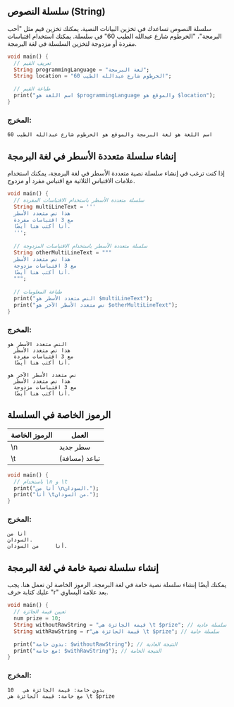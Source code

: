 
## سلسلة النصوص (String)
سلسلة النصوص تساعدك في تخزين البيانات النصية. يمكنك تخزين قيم مثل "أحب البرمجة"، "الخرطوم شارع عبدالله الطيب 60" في سلسلة. يمكنك استخدام اقتباسات مفردة أو مزدوجة لتخزين السلسلة في لغة البرمجة.

```dart
void main() {
  // تعريف القيم
  String programmingLanguage = "لغة البرمجة";
  String location = "الخرطوم شارع عبدالله الطيب 60";   

  // طباعة القيم
  print("اسم اللغة هو $programmingLanguage والموقع هو $location");   
}
```

### المخرج:
```
اسم اللغة هو لغة البرمجة والموقع هو الخرطوم شارع عبدالله الطيب 60
```

## إنشاء سلسلة متعددة الأسطر في لغة البرمجة
إذا كنت ترغب في إنشاء سلسلة نصية متعددة الأسطر في لغة البرمجة، يمكنك استخدام علامات الاقتباس الثلاثية مع اقتباس مفرد أو مزدوج.

```dart
void main() {
  // سلسلة متعددة الأسطر باستخدام الاقتباسات المفردة   
  String multiLineText = '''
  هذا نص متعدد الأسطر
  مع 3 اقتباسات مفردة
  أنا أكتب هنا أيضًا.
  ''';
   
  // سلسلة متعددة الأسطر باستخدام الاقتباسات المزدوجة   
  String otherMultiLineText = """
  هذا نص متعدد الأسطر
  مع 3 اقتباسات مزدوجة
  أنا أكتب هنا أيضًا.
  """;
   
  // طباعة المعلومات   
  print("النص متعدد الأسطر هو $multiLineText");
  print("نص متعدد الأسطر الآخر هو $otherMultiLineText");
}
```

### المخرج:
```
النص متعدد الأسطر هو 
  هذا نص متعدد الأسطر
  مع 3 اقتباسات مفردة
  أنا أكتب هنا أيضًا.

نص متعدد الأسطر الآخر هو 
  هذا نص متعدد الأسطر
  مع 3 اقتباسات مزدوجة
  أنا أكتب هنا أيضًا.
```

## الرموز الخاصة في السلسلة
الرموز الخاصة | العمل
---|---
\n | سطر جديد
\t | تباعد (مسافة)

```dart
void main() {
  // باستخدام \n و \t   
  print("أنا من \nالسودان.");
  print("أنا \tمن السودان.");
}
```

### المخرج:
```
أنا من 
السودان.
أنا 	من السودان.
```

## إنشاء سلسلة نصية خامة في لغة البرمجة
يمكنك أيضًا إنشاء سلسلة نصية خامة في لغة البرمجة. الرموز الخاصة لن تعمل هنا. يجب عليك كتابة حرف "r" بعد علامة اليساوي.

```dart
void main() {
  // تعيين قيمة الجائزة
  num prize = 10;
  String withoutRawString = "قيمة الجائزة هي \t $prize"; // سلسلة عادية
  String withRawString = r"قيمة الجائزة هي \t $prize"; // سلسلة خامة

  print("بدون خامة: $withoutRawString"); // النتيجة العادية
  print("مع خامة: $withRawString"); // النتيجة الخامة
}
```

### المخرج:
```
بدون خامة: قيمة الجائزة هي 	 10
مع خامة: قيمة الجائزة هي \t $prize
```
